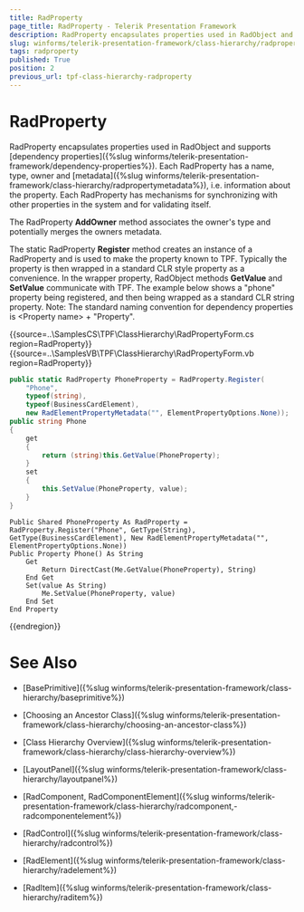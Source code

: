```yaml
---
title: RadProperty
page_title: RadProperty - Telerik Presentation Framework
description: RadProperty encapsulates properties used in RadObject and support dependency properties.
slug: winforms/telerik-presentation-framework/class-hierarchy/radproperty
tags: radproperty
published: True
position: 2
previous_url: tpf-class-hierarchy-radproperty
---
```


# RadProperty


RadProperty encapsulates properties used in RadObject and supports [dependency properties]({%slug winforms/telerik-presentation-framework/dependency-properties%}). Each RadProperty has a name, type, owner and [metadata]({%slug winforms/telerik-presentation-framework/class-hierarchy/radpropertymetadata%}), i.e. information about the property. Each RadProperty has mechanisms for synchronizing with other properties in the system and for validating itself.

The RadProperty __AddOwner__ method associates the owner's type and potentially merges the owners metadata. 

The static RadProperty __Register__ method creates an instance of a RadProperty and is used to make the property known to TPF. Typically the property is then wrapped in a standard CLR style property as a convenience. In the wrapper property, RadObject methods __GetValue__ and __SetValue__ communicate with TPF. The example below shows a "phone" property being registered, and then being wrapped as a standard CLR string property. Note: The standard naming convention for dependency properties is &lt;Property name&gt; + "Property".

{{source=..\SamplesCS\TPF\ClassHierarchy\RadPropertyForm.cs region=RadProperty}} 
{{source=..\SamplesVB\TPF\ClassHierarchy\RadPropertyForm.vb region=RadProperty}} 

````C#
public static RadProperty PhoneProperty = RadProperty.Register(
    "Phone",
    typeof(string),
    typeof(BusinessCardElement),
    new RadElementPropertyMetadata("", ElementPropertyOptions.None));
public string Phone
{
    get
    {
        return (string)this.GetValue(PhoneProperty);
    }
    set
    {
        this.SetValue(PhoneProperty, value);
    }
}

````
````VB.NET
Public Shared PhoneProperty As RadProperty = RadProperty.Register("Phone", GetType(String), GetType(BusinessCardElement), New RadElementPropertyMetadata("", ElementPropertyOptions.None))
Public Property Phone() As String
    Get
        Return DirectCast(Me.GetValue(PhoneProperty), String)
    End Get
    Set(value As String)
        Me.SetValue(PhoneProperty, value)
    End Set
End Property

````

{{endregion}}

# See Also
* [BasePrimitive]({%slug winforms/telerik-presentation-framework/class-hierarchy/baseprimitive%})

* [Choosing an Ancestor Class]({%slug winforms/telerik-presentation-framework/class-hierarchy/choosing-an-ancestor-class%})

* [Class Hierarchy Overview]({%slug winforms/telerik-presentation-framework/class-hierarchy/class-hierarchy-overview%})

* [LayoutPanel]({%slug winforms/telerik-presentation-framework/class-hierarchy/layoutpanel%})

* [RadComponent, RadComponentElement]({%slug winforms/telerik-presentation-framework/class-hierarchy/radcomponent,-radcomponentelement%})

* [RadControl]({%slug winforms/telerik-presentation-framework/class-hierarchy/radcontrol%})

* [RadElement]({%slug winforms/telerik-presentation-framework/class-hierarchy/radelement%})

* [RadItem]({%slug winforms/telerik-presentation-framework/class-hierarchy/raditem%})


